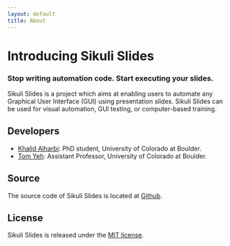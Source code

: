 ```yaml
---
layout: default
title: About
---
```

# Introducing Sikuli Slides
### Stop writing automation code. Start executing your slides.
Sikuli Slides is a project which aims at enabling users to automate any Graphical User Interface (GUI) using presentation slides. 
Sikuli Slides can be used for visual automation, GUI testing, or computer-based training.
## Developers

 * [Khalid Alharbi](http://www.kalharbi.com/): PhD student, University of Colorado at Boulder.
 * [Tom Yeh](http://tomyeh.info/): Assistant Professor, University of Colorado at Boulder.

## Source

The source code of Sikuli Slides is located at [Github](http://github.com/sikuli/sikulislides).

## License

Sikuli Slides is released under the [MIT license](http://opensource.org/licenses/MIT).
